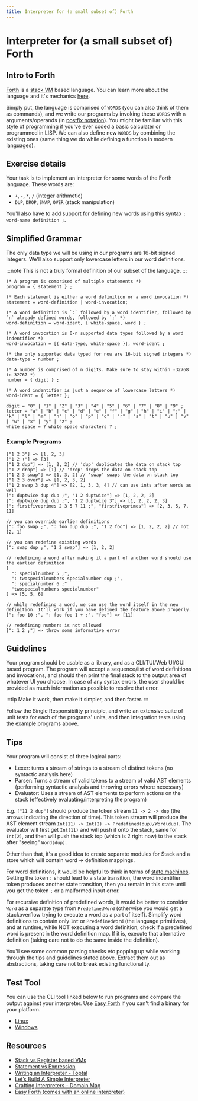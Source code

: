 ```yaml
---
title: Interpreter for (a small subset of) Forth
---
```

# Interpreter for (a small subset of) Forth

## Intro to Forth

[Forth](https://en.wikipedia.org/wiki/Forth_%28programming_language%29) is a [stack VM](https://en.wikipedia.org/wiki/Stack_machine) based language. You can learn more about the language and it's mechanics [here](https://www.forth.com/starting-forth/1-forth-stacks-dictionary/).

Simply put, the language is comprised of `WORDS` (you can also think of them as commands), and we write our programs by invoking these `WORDS` with `n` arguments/operands (in [postfix notation](https://en.wikipedia.org/wiki/Reverse_Polish_notation)). You might be familiar with this style of programming if you've ever coded a basic calculater or programmed in LISP. We can also define new `WORDS` by combining the existing ones (same thing we do while defining a function in modern languages).

## Exercise details

Your task is to implement an interpreter for some words of the Forth language. These words are:

- `+`, `-`, `*`, `/` (integer arithmetic)
- `DUP`, `DROP`, `SWAP`, `OVER` (stack manipulation)

You'll also have to add support for defining new words using this syntax `: word-name definition ;`.

## Simplified Grammar

The only data type we will be using in our programs are 16-bit signed integers. We'll also support only lowercase letters in our word definitions.

:::note
This is not a truly formal definition of our subset of the language.
:::

```ebnf
(* A program is comprised of multiple statements *)
program = { statement } ;

(* Each statement is either a word definition or a word invocation *)
statement = word-definition | word-invocation;

(* A word definition is `:` followed by a word identifier, followed by `n` already defined words, followed by `;` *)
word-definition = word-ident, { white-space, word } ;

(* A word invocation is 0-n supported data types followed by a word indentifier *)
word-invocation = [{ data-type, white-space }], word-ident ;

(* the only supported data typed for now are 16-bit signed integers *)
data-type = number ;

(* A number is comprised of n digits. Make sure to stay within -32768 to 32767 *)
number = { digit } ;

(* A word indentifier is just a sequence of lowercase letters *)
word-ident = { letter };

digit = "0" | "1" | "2" | "3" | "4" | "5" | "6" | "7" | "8" | "9" ;
letter = "a" | "b" | "c" | "d" | "e" | "f" | "g" | "h" | "i" | "j" | "k" | "l" | "m" | "n" | "o" | "p" | "q" | "r" | "s" | "t" | "u" | "v" | "w" | "x" | "y" | "z" ;
white space = ? white space characters ? ;
```

### Example Programs

```forth
["1 2 3"] => [1, 2, 3]
["1 2 +"] => [3]
["1 2 dup"] => [1, 2, 2] // 'dup' duplicates the data on stack top
["1 2 drop"] => [1] // 'drop' drops the data on stack top
["1 2 3 swap"] => [1, 3, 2] // 'swap' swaps the data on stack top
["1 2 3 over"] => [1, 2, 3, 2]
["1 2 swap 3 dup 4"] => [2, 1, 3, 3, 4] // can use ints after words as well
[": duptwice dup dup ;", "1 2 duptwice"] => [1, 2, 2, 2]
[": duptwice dup dup ;", "1 2 duptwice 3"] => [1, 2, 2, 2, 3]
[": firstfiveprimes 2 3 5 7 11 ;", "firstfiveprimes"] => [2, 3, 5, 7, 11]

// you can override earlier definitions
[": foo swap ;", ": foo dup dup ;", "1 2 foo"] => [1, 2, 2, 2] // not [2, 1]

// you can redefine existing words
[": swap dup ;", "1 2 swap"] => [1, 2, 2]

// redefining a word after making it a part of another word should use the earlier definition
[
  ": specialnumber 5 ;",
  ": twospecialnumbers specialnumber dup ;",
  ": specialnumber 6 ;"
  "twospecialnumbers specialnumber"
] => [5, 5, 6]

// while redefining a word, we can use the word itself in the new definition. It'll work if you have defined the feature above properly.
[": foo 10 ;", ": foo foo 1 + ;", "foo"] => [11]

// redefining numbers is not allowed
[": 1 2 ;"] => throw some informative error
```

## Guidelines

Your program should be usable as a library, and as a CLI/TUI/Web UI/GUI based program. The program will accept a sequence/list of word definitions and invocations, and should then print the final stack to the output area of whatever UI you choose. In case of any syntax errors, the user should be provided as much information as possible to resolve that error.

:::tip
Make it work, then make it simpler, and then faster.
:::

Follow the Single Responsibility principle, and write an extensive suite of unit tests for each of the programs' units, and then integration tests using the example programs above.

## Tips

Your program will consist of three logical parts:

- Lexer: turns a stream of strings to a stream of distinct tokens (no syntactic analysis here)
- Parser: Turns a stream of valid tokens to a stream of valid AST elements (performing syntactic analysis and throwing errors where necessary)
- Evaluator: Uses a stream of AST elements to perform actions on the stack (effectively evaluating/interpreting the program)

E.g. `["11 2 dup"]` should produce the token stream `11 -> 2 -> dup` (the arrows indicating the direction of time). This token stream will produce the AST element stream `Int(11) -> Int(2) -> Predefined(dup)/Word(dup)`. The evaluator will first get `Int(11)` and will push it onto the stack, same for `Int(2)`, and then will push the stack top (which is 2 right now) to the stack after "seeing" `Word(dup)`.

Other than that, it's a good idea to create separate modules for Stack and a store which will contain word -> definition mappings.

For word definitions, it would be helpful to think in terms of [state machines](https://en.wikipedia.org/wiki/Finite-state_machine). Getting the token `:` should lead to a state transition, the word indentifier token produces another state transition, then you remain in this state until you get the token `;` or a malformed input error.

For recursive definition of predefined words, it would be better to consider `Word` as a separate type from `PredefinedWord` (otherwise you would get a stackoverflow trying to execute a word as a part of itself). Simplify word definitions to contain only `Int` or `PredefinedWord` (the language primitives), and at runtime, while NOT executing a word definition, check if a predefined word is present in the word definition map. If it is, execute that alternative definition (taking care not to do the same inside the definition).

You'll see some common parsing checks etc popping up while working through the tips and guidelines stated above. Extract them out as abstractions, taking care not to break existing functionality.

## Test Tool

You can use the CLI tool linked below to run programs and compare the output against your interpreter. Use [Easy Forth](#resources) if you can't find a binary for your platform.

- [Linux](https://dev-portal-tools.s3.eu-central-1.amazonaws.com/forthrs)
- [Windows](https://dev-portal-tools.s3.eu-central-1.amazonaws.com/forthrs.exe)

## Resources

- [Stack vs Register based VMs](https://static.usenix.org/events/vee05/full_papers/p153-yunhe.pdf)
- [Statement vs Expression](https://www.freecodecamp.org/news/statement-vs-expression-whats-the-difference-in-programming/)
- [Writing an Interpreter - Toptal](https://www.toptal.com/scala/writing-an-interpreter)
- [Let’s Build A Simple Interpreter](https://ruslanspivak.com/lsbasi-part1/)
- [Crafting Interpreters - Domain Map](https://craftinginterpreters.com/a-map-of-the-territory.html)
- [Easy Forth (comes with an online interpreter)](https://skilldrick.github.io/easyforth/)
